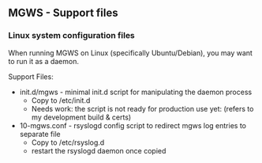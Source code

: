 ## MGWS - Support files
### Linux system configuration files

When running MGWS on Linux (specifically Ubuntu/Debian), you may want to run it as a daemon.

Support Files:
  * init.d/mgws - minimal init.d script for manipulating the daemon process
    * Copy to /etc/init.d
    * Needs work: the script is not ready for production use yet: (refers to my development build & certs)
  * 10-mgws.conf - rsyslogd config script to redirect mgws log entries to separate file
    * Copy to /etc/rsyslog.d
    * restart the rsyslogd daemon once copied
